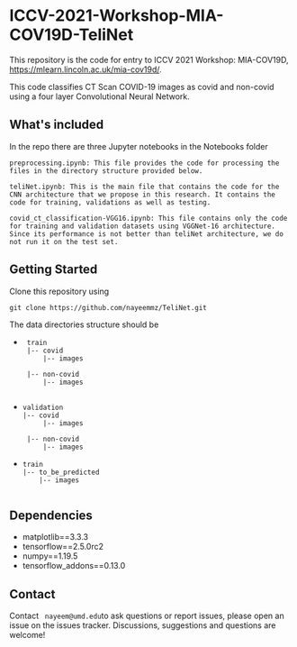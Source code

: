 # ICCV-2021-Workshop-MIA-COV19D-TeliNet

This repository is the code for entry to ICCV 2021 Workshop: MIA-COV19D, https://mlearn.lincoln.ac.uk/mia-cov19d/.

This code classifies CT Scan COVID-19 images as covid and non-covid using a four layer Convolutional Neural Network.

## What's included

In the repo there are three Jupyter notebooks in the Notebooks folder

```
preprocessing.ipynb: This file provides the code for processing the files in the directory structure provided below.

teliNet.ipynb: This is the main file that contains the code for the CNN architecture that we propose in this research. It contains the code for training, validations as well as testing.

covid_ct_classification-VGG16.ipynb: This file contains only the code for training and validation datasets using VGGNet-16 architecture. Since its performance is not better than teliNet architecture, we do not run it on the test set.

```  



## Getting Started

Clone this repository using 

``` 
git clone https://github.com/nayeemmz/TeliNet.git 
```

The data directories structure should be 

 
 * ``` 
    train
    |-- covid
        |-- images
         
    |-- non-covid
        |-- images
 
   ```
 * ```
   validation
   |-- covid
        |-- images
         
    |-- non-covid
        |-- images
   ```
 * ```
   train
   |-- to_be_predicted
       |-- images
 ```
 
 ``` 
 
## Dependencies

* matplotlib==3.3.3
* tensorflow==2.5.0rc2
* numpy==1.19.5
* tensorflow_addons==0.13.0

## Contact

Contact ``` 
nayeem@umd.edu ```to ask questions or report issues, please open an issue on the issues tracker. Discussions, suggestions and questions are welcome!
